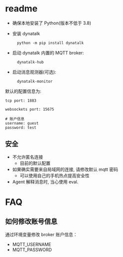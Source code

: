 # readme

- 确保本地安装了 Python(版本不低于 3.8)
- 安装 dynatalk

        python -m pip install dynatalk

- 启动 dynatalk 内置的 MQTT broker:
    
        dynatalk-hub

- 启动消息观测器(可选):

        dynatalk-monitor


默认的配置信息为:

```
tcp port: 1883

websockets port: 15675

# 账户信息
username: guest
password: test
```

## 安全

- 不允许匿名连接
  - 目前的默认配置
- 如果确实需要来自局域网的连接, 请修改默认 mqtt 密码
  - 可以使用自己的手机热点提高安全性
- Agent 解释消息时, 当心使用 eval.

# FAQ

## 如何修改账号信息

通过环境变量修改 broker 账户信息：

- MQTT_USERNAME
- MQTT_PASSWORD